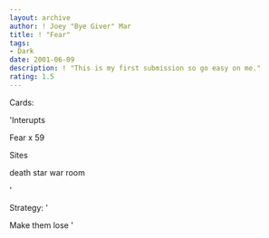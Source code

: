 ```yaml
---
layout: archive
author: ! Joey "Bye Giver" Mar
title: ! "Fear"
tags:
- Dark
date: 2001-06-09
description: ! "This is my first submission so go easy on me."
rating: 1.5
---
```

Cards: 

'Interupts

Fear x 59

Sites

death star war room


'

Strategy: '

Make them lose '